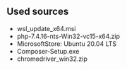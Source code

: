 <h2>Used sources</h2>  
<ul>
<li>wsl_update_x64.msi</li>
<li>php-7.4.16-nts-Win32-vc15-x64.zip</li>
<li>MicrosoftStore: Ubuntu 20.04 LTS</li>
<li>Composer-Setup.exe</li>
<li>chromedriver_win32.zip</li>
</ul>